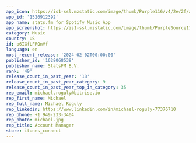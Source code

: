 ```yaml
---
app_icon: https://is1-ssl.mzstatic.com/image/thumb/Purple116/v4/2e/2f/a5/2e2fa538-a4f7-da59-5f46-e4fa409285fe/AppIcon-0-0-1x_U007emarketing-0-7-0-85-220.png/1024x1024bb.png
app_id: '1526912392'
app_name: stats.fm for Spotify Music App
app_screenshot: https://is1-ssl.mzstatic.com/image/thumb/PurpleSource116/v4/9e/ee/ca/9eeecaad-3f85-1b3d-dfe7-f231dcdecff9/0164ddde-1034-40e9-ba28-777174b80706_Screenshot_1.png/1242x2688bb.png
category: Music
country: US
id: p6IGfLFRQnVf
language: en
most_recent_release: '2024-02-02T00:00:00'
publisher_id: '1628068538'
publisher_name: StatsFM B.V.
rank: '49'
release_count_in_past_year: '18'
release_count_in_past_year_category: 9
release_count_in_past_year_top_in_category: 35
rep_email: michael.roguly@bitrise.io
rep_first_name: Michael
rep_full_name: Michael Roguly
rep_linkedin: https://www.linkedin.com/in/michael-roguly-77376710
rep_phone: +1 949-233-3404
rep_photo: michael.jpg
rep_title: Account Manager
store: itunes_connect
---
```

